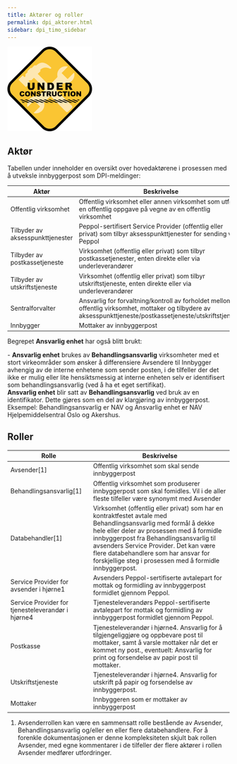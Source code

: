 ```yaml
---
title: Aktører og roller
permalink: dpi_aktorer.html
sidebar: dpi_timo_sidebar
---
```


![](/images/dpi/underarbeide.png)


## Aktør

Tabellen under inneholder en oversikt over hovedaktørene i prosessen med
å utveksle innbyggerpost som DPI-meldinger:

| Aktør     | Beskrivelse  |
| --- | --- |
| Offentlig virksomhet          | Offentlig virksomhet eller annen virksomhet som utfører en offentlig oppgave på vegne av en offentlig virksomhet |
| Tilbyder av aksesspunkttjenester | Peppol-sertifisert Service Provider (offentlig eller privat) som tilbyr aksesspunkttjenester for sending via Peppol |
| Tilbyder av postkassetjeneste | Virksomhet (offentlig eller privat) som tilbyr postkassetjenester, enten direkte eller via underleverandører |
| Tilbyder av utskriftstjeneste | Virksomhet (offentlig eller privat) som tilbyr utskriftstjeneste, enten direkte eller via underleverandører |
| Sentralforvalter              | Ansvarlig for forvaltning/kontroll av forholdet mellom offentlig virksomhet, mottaker og tilbydere av aksesspunkttjeneste/postkassetjeneste/utskriftstjeneste |
| Innbygger                     | Mottaker av innbyggerpost |



Begrepet **Ansvarlig enhet** har også blitt brukt:

\- **Ansvarlig enhet** brukes av **Behandlingsansvarlig** virksomheter
med et stort virkeområder som ønsker å differensiere Avsendere til
Innbygger avhengig av de interne enhetene som sender posten, i de
tilfeller der det ikke er mulig eller lite hensiktsmessig at interne
enheten selv er identifisert som behandlingsansvarlig (ved å ha et eget
sertifikat).  
**Ansvarlig enhet** blir satt av **Behandlingsansvarlig** ved bruk av en
identifikator. Dette gjøres som en del av klargjøring av innbyggerpost.  
Eksempel: Behandlingsansvarlig er NAV og Ansvarlig enhet er NAV
Hjelpemiddelsentral Oslo og Akershus.

## Roller
| Rolle    | Beskrivelse    |                                   
| --- | --- |
| Avsender\[1\]             | Offentlig virksomhet som skal sende innbyggerpost |
| Behandlingsansvarlig\[1\] | Offentlig virksomhet som produserer innbyggerpost som skal fomidles. Vil i de aller fleste tilfeller være synonymt med Avsender |
| Databehandler\[1\]        | Virksomhet (offentlig eller privat) som har en kontraktfestet avtale med Behandlingsansvarlig med formål å dekke hele eller deler av prosessen med å formidle innbyggerpost fra Behandlingsansvarlig til avsenders Service Provider. Det kan være flere databehandlere som har ansvar for forskjellige steg i prosessen med å formidle innbyggerpost. |
| Service Provider for avsender i hjørne1        | Avsenders Peppol-sertifiserte avtalepart for mottak og formidling av innbyggerpost formidlet gjennom Peppol. |
| Service Provider for tjenesteleverandør i hjørne4        | Tjenesteleverandørs Peppol-sertifiserte avtalepart for mottak og formidling av innbyggerpost formidlet gjennom Peppol. |
| Postkasse            | Tjenesteleverandør i hjørne4. Ansvarlig for å tilgjengeliggjøre og oppbevare post til mottaker, samt å varsle mottaker når det er kommet ny post., eventuelt: Ansvarlig for print og forsendelse av papir post til mottaker. |
| Utskriftstjeneste           | Tjenesteleverandør i hjørne4. Ansvarlig for utskrift på papir og forsendelse av innbyggerpost. |
| Mottaker                  | Innbyggeren som er mottaker av innbyggerpost |



<!-- TODO: Bør inn med figur som viser samanhengen -->
<!-- TODO:Endre linkingen -->
1.  Avsenderrollen kan være en sammensatt rolle bestående av Avsender,
    Behandlingsansvarlig og/eller en eller flere databehandlere. For å
    forenkle dokumentasjonen er denne kompleksiteten skjult bak rollen
    Avsender, med egne kommentarer i de tilfeller der flere aktører i
    rollen Avsender medfører utfordringer.



